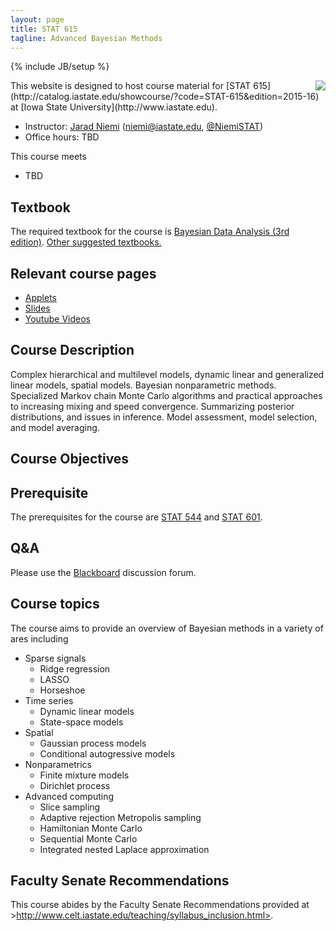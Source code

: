 ```yaml
---
layout: page
title: STAT 615
tagline: Advanced Bayesian Methods
---
```

{% include JB/setup %}

<img src="http://upload.wikimedia.org/wikipedia/commons/thumb/e/ed/Bayes_icon.svg/200px-Bayes_icon.svg.png" align="right" />
This website is designed to host course material for [STAT 615](http://catalog.iastate.edu/showcourse/?code=STAT-615&edition=2015-16) at [Iowa State University](http://www.iastate.edu).

- Instructor: [Jarad Niemi](http://jarad.me) (<niemi@iastate.edu>, [@NiemiSTAT](https://twitter.com/NiemiSTAT))
- Office hours: TBD

This course meets

- TBD

## Textbook

The required textbook for the course is [Bayesian Data Analysis (3rd edition)](http://www.amazon.com/gp/product/1439840954/ref=as_li_tl?ie=UTF8&camp=1789&creative=390957&creativeASIN=1439840954&linkCode=as2&tag=jarnieassprod-20&linkId=3HFCNUPX52YW2EVV). [Other suggested textbooks.](textbook.html)

## Relevant course pages

- [Applets](applets.html)
- [Slides](slides)
- [Youtube Videos](https://www.youtube.com/playlist?list=PLFHD4aOUZFp0Xhzd5j1nWnExD54xJfnJX)

## Course Description

Complex hierarchical and multilevel models, dynamic linear and generalized linear models, spatial models. Bayesian nonparametric methods. Specialized Markov chain Monte Carlo algorithms and practical approaches to increasing mixing and speed convergence. Summarizing posterior distributions, and issues in inference. Model assessment, model selection, and model averaging.

## Course Objectives



## Prerequisite

The prerequisites for the course are [STAT 544](http://catalog.iastate.edu/showcourse/?code=STAT-544&edition=2014-15) and [STAT 601](http://catalog.iastate.edu/showcourse/?code=STAT-601&edition=2014-15). 


## Q&A

Please use the [Blackboard](http://bb.its.iastate.edu/) discussion forum. 

## Course topics

The course aims to provide an overview of Bayesian methods in a variety of ares including

- Sparse signals
  - Ridge regression
  - LASSO
  - Horseshoe
- Time series
  - Dynamic linear models
  - State-space models
- Spatial
  - Gaussian process models
  - Conditional autogressive models
- Nonparametrics
  - Finite mixture models
  - Dirichlet process
- Advanced computing
  - Slice sampling
  - Adaptive rejection Metropolis sampling
  - Hamiltonian Monte Carlo
  - Sequential Monte Carlo
  - Integrated nested Laplace approximation

## Faculty Senate Recommendations

This course abides by the Faculty Senate Recommendations provided at >http://www.celt.iastate.edu/teaching/syllabus_inclusion.html>.

